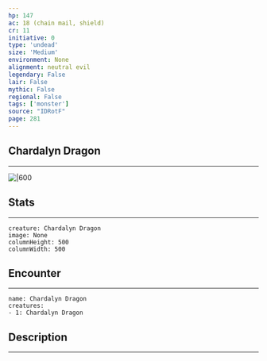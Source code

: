 ```yaml
---
hp: 147
ac: 18 (chain mail, shield)
cr: 11
initiative: 0
type: 'undead'    
size: 'Medium'
environment: None
alignment: neutral evil
legendary: False
lair: False
mythic: False
regional: False
tags: ['monster']
source: "IDRotF"
page: 281
---
```


## Chardalyn Dragon
---

![|600](D:/Program%20Files/5e.tools/img/bestiary/IDRotF/Chardalyn%20Dragon.jpg)

## Stats
---

```statblock
creature: Chardalyn Dragon
image: None
columnHeight: 500
columnWidth: 500
```

## Encounter
---

```encounter-table
name: Chardalyn Dragon
creatures:
- 1: Chardalyn Dragon
```

## Description
---




